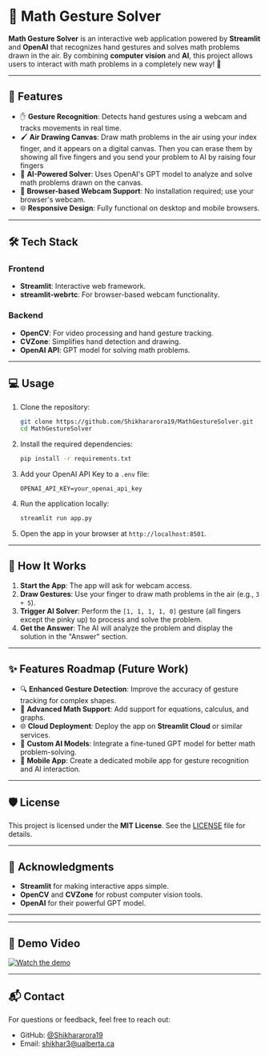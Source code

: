 # 📐 Math Gesture Solver

**Math Gesture Solver** is an interactive web application powered by **Streamlit** and **OpenAI** that recognizes hand gestures and solves math problems drawn in the air. By combining **computer vision** and **AI**, this project allows users to interact with math problems in a completely new way! 🙌

---

## 🚀 Features

- ✋ **Gesture Recognition**: Detects hand gestures using a webcam and tracks movements in real time.
- 🖌️ **Air Drawing Canvas**: Draw math problems in the air using your index finger, and it appears on a digital canvas. Then you can erase them by showing all five fingers and you send your problem to AI by raising four fingers
- 🧠 **AI-Powered Solver**: Uses OpenAI's GPT model to analyze and solve math problems drawn on the canvas.
- 🎥 **Browser-based Webcam Support**: No installation required; use your browser's webcam.
- 🌐 **Responsive Design**: Fully functional on desktop and mobile browsers.

---

## 🛠️ Tech Stack

### **Frontend**
- **Streamlit**: Interactive web framework.
- **streamlit-webrtc**: For browser-based webcam functionality.

### **Backend**
- **OpenCV**: For video processing and hand gesture tracking.
- **CVZone**: Simplifies hand detection and drawing.
- **OpenAI API**: GPT model for solving math problems.

---

## 💻 Usage

1. Clone the repository:
   ```bash
   git clone https://github.com/Shikhararora19/MathGestureSolver.git
   cd MathGestureSolver
   ```

2. Install the required dependencies:
   ```bash
   pip install -r requirements.txt
   ```

3. Add your OpenAI API Key to a `.env` file:
   ```env
   OPENAI_API_KEY=your_openai_api_key
   ```

4. Run the application locally:
   ```bash
   streamlit run app.py
   ```

5. Open the app in your browser at `http://localhost:8501`.

---

## 🌟 How It Works

1. **Start the App**: The app will ask for webcam access.
2. **Draw Gestures**: Use your finger to draw math problems in the air (e.g., `3 + 5`).
3. **Trigger AI Solver**: Perform the `[1, 1, 1, 1, 0]` gesture (all fingers except the pinky up) to process and solve the problem.
4. **Get the Answer**: The AI will analyze the problem and display the solution in the "Answer" section.

---

## ✨ Features Roadmap (Future Work)

- 🔍 **Enhanced Gesture Detection**: Improve the accuracy of gesture tracking for complex shapes.
- 🧮 **Advanced Math Support**: Add support for equations, calculus, and graphs.
- 🌐 **Cloud Deployment**: Deploy the app on **Streamlit Cloud** or similar services.
- 🤖 **Custom AI Models**: Integrate a fine-tuned GPT model for better math problem-solving.
- 📱 **Mobile App**: Create a dedicated mobile app for gesture recognition and AI interaction.

---

## 🛡️ License

This project is licensed under the **MIT License**. See the [LICENSE](LICENSE) file for details.

---

## 🙌 Acknowledgments

- **Streamlit** for making interactive apps simple.
- **OpenCV** and **CVZone** for robust computer vision tools.
- **OpenAI** for their powerful GPT model.

---

---

## 🎥 Demo Video

[![Watch the demo](https://img.youtube.com/vi/lFRdm6IchgQ/0.jpg)](https://www.youtube.com/watch?v=lFRdm6IchgQ)


---

## 📬 Contact

For questions or feedback, feel free to reach out:
- GitHub: [@Shikhararora19](https://github.com/Shikhararora19)
- Email: [shikhar3@ualberta.ca](mailto:shikhar3@ualberta.ca)
